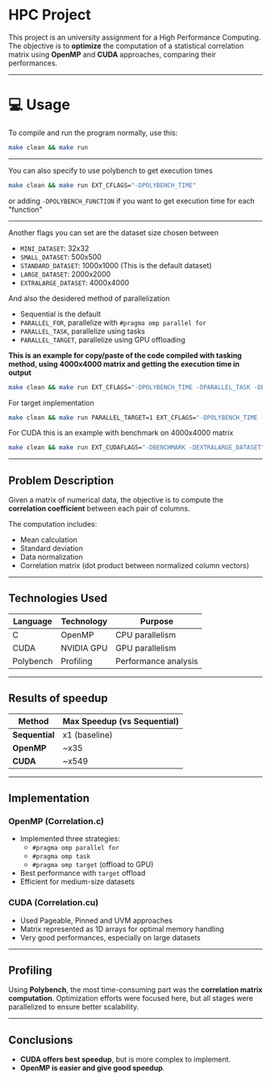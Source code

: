 # HPC Project

This project is an university assignment for a High Performance Computing. The objective is to **optimize** the computation of a statistical correlation matrix using **OpenMP** and **CUDA** approaches, comparing their performances.

---

# :computer: Usage
To compile and run the program normally, use this:
```bash
make clean && make run
```
---
You can also specify to use polybench to get execution times

```bash
make clean && make run EXT_CFLAGS="-DPOLYBENCH_TIME"
```
or adding `-DPOLYBENCH_FUNCTION` if you want to get execution time for each "function"

---

Another flags you can set are the dataset size chosen between
- `MINI_DATASET`: 32x32
- `SMALL_DATASET`: 500x500
- `STANDARD_DATASET`: 1000x1000 (This is the default dataset)
- `LARGE_DATASET`: 2000x2000
- `EXTRALARGE_DATASET`: 4000x4000

And also the desidered method of parallelization
- Sequential is the default
- `PARALLEL_FOR`, parallelize with `#pragma omp parallel for`
- `PARALLEL_TASK`, parallelize using tasks
- `PARALLEL_TARGET`, parallelize using GPU offloading

**This is an example for copy/paste of the code compiled with tasking method, using 4000x4000 matrix and getting the execution time in output**

```bash
make clean && make run EXT_CFLAGS="-DPOLYBENCH_TIME -DPARALLEL_TASK -DEXTRALARGE_DATASET"
```

For target implementation
```bash
make clean && make run PARALLEL_TARGET=1 EXT_CFLAGS="-DPOLYBENCH_TIME -DPARALLEL_TARGET -DEXTRALARGE_DATASET"
```

For CUDA this is an example with benchmark on 4000x4000 matrix
```bash
make clean && make run EXT_CUDAFLAGS="-DBENCHMARK -DEXTRALARGE_DATASET"
```

---

## Problem Description

Given a matrix of numerical data, the objective is to compute the **correlation coefficient** between each pair of columns.

The computation includes:
- Mean calculation
- Standard deviation
- Data normalization
- Correlation matrix (dot product between normalized column vectors)

---

## Technologies Used

| Language | Technology | Purpose            |
|----------|------------|--------------------|
| C        | OpenMP     | CPU parallelism    |
| CUDA     | NVIDIA GPU | GPU parallelism    |
| Polybench| Profiling  | Performance analysis|

---

## Results of speedup

| Method         | Max Speedup (vs Sequential) |
|----------------|-----------------------------|
| **Sequential** | x1 (baseline)               |
| **OpenMP**     | ~x35                        |
| **CUDA**       | ~x549                       |

---

## Implementation

### OpenMP (Correlation.c)
- Implemented three strategies:
  - `#pragma omp parallel for`
  - `#pragma omp task`
  - `#pragma omp target` (offload to GPU)
- Best performance with `target` offload
- Efficient for medium-size datasets

### CUDA (Correlation.cu)
- Used Pageable, Pinned and UVM approaches
- Matrix represented as 1D arrays for optimal memory handling
- Very good performances, especially on large datasets

---

## Profiling

Using **Polybench**, the most time-consuming part was the **correlation matrix computation**. Optimization efforts were focused here, but all stages were parallelized to ensure better scalability.

---

## Conclusions

- **CUDA offers best speedup**, but is more complex to implement.
- **OpenMP is easier and give good speedup**.